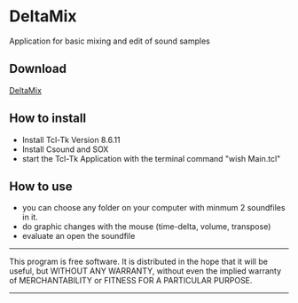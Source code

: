 # **DeltaMix**

Application for basic mixing and edit of sound samples 


## Download
[DeltaMix](https://github.com/Suppan/DeltaMix/releases/)

## How to install

- Install Tcl-Tk Version 8.6.11
- Install Csound and SOX
- start the Tcl-Tk Application with the terminal command "wish Main.tcl"

## How to use

- you can choose any folder on your computer with minmum 2 soundfiles in it.
- do graphic changes with the mouse (time-delta, volume, transpose)
- evaluate an open the soundfile

*************
This program is free software. It is distributed in the hope that it will be useful, but WITHOUT ANY WARRANTY, without even the implied warranty of MERCHANTABILITY or FITNESS FOR A PARTICULAR PURPOSE. 
*************
